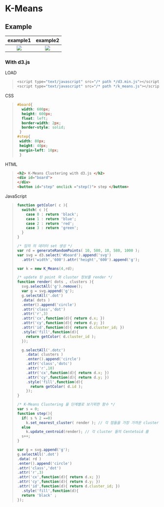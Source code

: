 # K-Means 
## Example
example1             |  example2
:-------------------------:|:-------------------------:
![](https://github.com/yja938882/DSJS/blob/master/k_means/example1.png)  |  ![](https://github.com/yja938882/DSJS/blob/master/k_means/example2.png)

### With d3.js
LOAD
> ```javascript
> <script type="text/javascript" src="/* path */d3.min.js"></script>
> <script type="text/javascript" src="/* path */k_means.js"></script>
> ```
CSS
> ```css
> #board{
>   width: 600px;
>   height: 600px;
>   float: left;
>   border-width: 2px;
>   border-style: solid;
>  }
> #step{
>  width: 80px;
>  height: 40px;
>  margin-left: 10px;
>  }
>```
HTML
> ```html
> <h2> K-Means Clustering with d3.js </h2>	
> <div id="board">		
> </div>
> <button id="step" onclick ="step()"> step </button>
> ```
JavaScript
> ```javascript
> function getColor( c ){
>   switch( c ){
>     case 0 : return 'black';
>     case 1 : return 'blue';
>     case 2 : return 'red';
>     case 3 : return 'green';
>   }
> }
> 
> /* 임의 의 데이터 set 생성 */ 
> var rd = generateRandomPoints( 10, 580, 10, 580, 1000 );
> var svg = d3.select('#board').append('svg')
>   .attr('width','600').attr('height','600').append('g');
> 
> var k = new K_Means(4,rd);
> 
> /* update 된 point 와 cluster 정보를 render */
> function render( dots , clusters ){
>   svg.selectAll('g').remove();
>   var g = svg.append('g');
>   g.selectAll('.dot')
>   .data( dots )
>   .enter().append('circle')
>   .attr('class','dot')
>   .attr('r',3)
>   .attr('cx',function(d){ return d.x; })
>   .attr('cy',function(d){ return d.y; })
>   .attr('id',function(d){ return d.cluster_id; })
>   .style('fill',function(d){
>     return getColor( d.cluster_id );
>   });
>
>   g.selectAll('.dotc')
>     .data( clusters )
>     .enter().append('circle')
>     .attr('class','dotc')
>     .attr('r',10)
>     .attr('cx',function(d){ return d.x; })
>     .attr('cy',function(d){ return d.y; })
>     .style('fill',function(d){
>       return getColor( d.id );
>     });
> }
> 
> /* K-Means Clustering 을 단계별로 보기위한 함수 */
> var s = 0;
> function step(){
>   if( s % 2 ==0)
>     k.set_nearest_cluster( render ); // 각 점들을 가장 가까운 cluster 에 할당
>   else
>     k.update_centroid(render); // 각 cluster 들의 Centetoid 를 
>   s++;
> }
>
> var g = svg.append('g');
> g.selectAll('.dot')
> .data( rd )
> .enter().append('circle')
> .attr('class','dot')
> .attr('r',3)
> .attr('cx',function(d){ return d.x; })
> .attr('cy',function(d){ return d.y; })
> .attr('id',function(d){ return d.cluster_id; })
>   .style('fill',function(d){
>   return 'black' ;
> });
> ```

